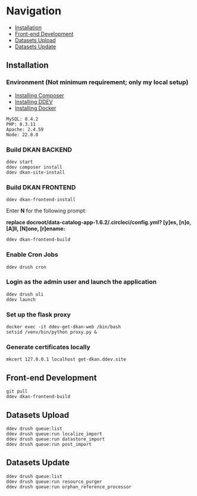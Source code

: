 # Navigation
- [Installation](#installation)
- [Front-end Development](#front-end-development)
- [Datasets Upload](#datasets-upload)
- [Datasets Update](#datasets-update)

## Installation

### Environment (Not minimum requirement; only my local setup)
- <a href="https://getcomposer.org/doc/00-intro.md#installation-linux-unix-osx" target="_blank">Installing Composer</a>
- <a href="https://ddev.readthedocs.io/en/latest/users/install/ddev-installation/" target="_blank">Installing DDEV</a>
- <a href="https://ddev.readthedocs.io/en/latest/users/install/docker-installation/" target="_blank">Installing Docker</a>
```
MySQL: 8.4.2
PHP: 8.3.11
Apache: 2.4.59
Node: 22.8.0
```

### Build DKAN BACKEND

```
ddev start
ddev composer install
ddev dkan-site-install
```

### Build DKAN FRONTEND
```
ddev dkan-frontend-install
```
Enter **N** for the following prompt:

**replace docroot/data-catalog-app-1.6.2/.circleci/config.yml? [y]es, [n]o, [A]ll, [N]one, [r]ename:**
```
ddev dkan-frontend-build
```

### Enable Cron Jobs
```
ddev drush cron
```

### Login as the admin user and launch the application

```
ddev drush uli
ddev launch
```

### Set up the flask proxy

```
docker exec -it ddev-get-dkan-web /bin/bash
setsid /venv/bin/python proxy.py &
```

### Generate certificates locally

```
mkcert 127.0.0.1 localhost get-dkan.ddev.site
```

## Front-end Development
```
git pull
ddev dkan-frontend-build
```

## Datasets Upload

```
ddev drush queue:list
ddev drush queue:run localize_import
ddev drush queue:run datastore_import
ddev drush queue:run post_import
```

## Datasets Update

```
ddev drush queue:list
ddev drush queue:run resource_purger
ddev drush queue:run orphan_reference_processor
```
